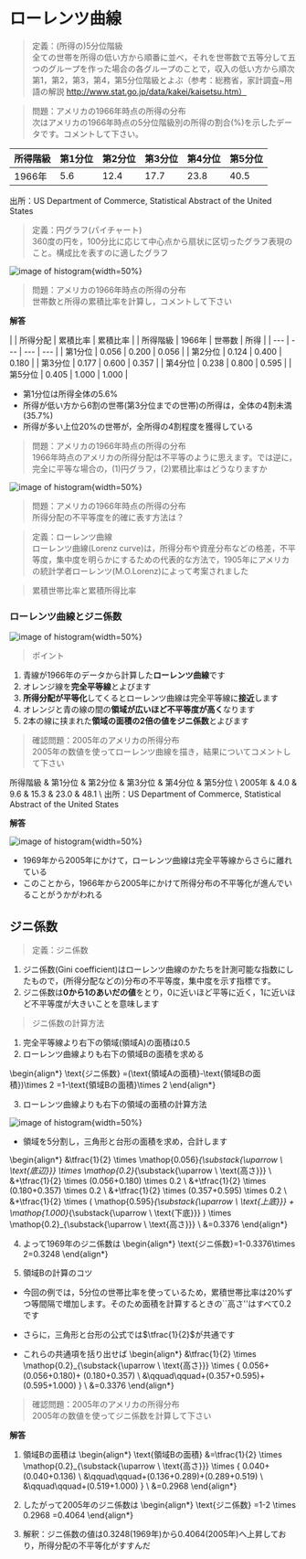 # ローレンツ曲線

> 定義：(所得の)5分位階級<br>
全ての世帯を所得の低い方から順番に並べ，それを世帯数で五等分して五つのグループを作った場合の各グループのことで，収入の低い方から順次第1，第2，第3，第4，第5分位階級とよぶ（参考：総務省，家計調査~用語の解説  http://www.stat.go.jp/data/kakei/kaisetsu.htm）

> 問題：アメリカの1966年時点の所得の分布<br>
次はアメリカの1966年時点の5分位階級別の所得の割合(%)を示したデータです。コメントして下さい。


| 所得階級 | 第1分位 | 第2分位 | 第3分位 | 第4分位 | 第5分位 |
| --- | --- | --- | --- | --- | --- |
| 1966年 | 5.6 | 12.4 | 17.7 | 23.8 | 40.5 |

出所：US Department of Commerce, Statistical Abstract of the United States


> 定義：円グラフ(パイチャート)<br>
> 360度の円を，100分比に応じて中心点から扇状に区切ったグラフ表現のこと。構成比を表すのに適したグラフ

![image of histogram](images/lec03/fig_us_income_dist1966.png){width=50%}


> 問題：アメリカの1966年時点の所得の分布<br>
世帯数と所得の累積比率を計算し，コメントして下さい

**解答**

|          | 所得分配 | 累積比率 | 累積比率 | 
| 所得階級 | 1966年   | 世帯数   | 所得  |
| --- | --- | --- | --- |
| 第1分位  | 0.056    | 0.200    | 0.056 |
| 第2分位  | 0.124    | 0.400    | 0.180 |
| 第3分位  | 0.177    | 0.600    | 0.357 |
| 第4分位  | 0.238    | 0.800    | 0.595 |
| 第5分位  | 0.405    | 1.000    | 1.000 |

*  第1分位は所得全体の5.6%
*  所得が低い方から6割の世帯(第3分位までの世帯)の所得は，全体の4割未満(35.7%)
*  所得が多い上位20%の世帯が，全所得の4割程度を獲得している


> 問題：アメリカの1966年時点の所得の分布<br>
1966年時点のアメリカの所得分配は不平等のように思えます。では逆に，完全に平等な場合の，(1)円グラフ，(2)累積比率はどうなりますか

![image of histogram](images/lec03/fig_income_dist_perfectly_equal.png){width=50%}

<!--  & & \multicolumn{2}{c}{累積比率} \\ -->
<!-- 所得階級 & 所得分配 & 世帯数 & 所得 \\ -->
<!-- \hline -->
<!-- 第1分位 & 0.200 & 0.200 & 0.200 \\ -->
<!-- 第2分位 & 0.200 & 0.400 & 0.400 \\ -->
<!-- 第3分位 & 0.200 & 0.600 & 0.600 \\ -->
<!-- 第4分位 & 0.200 & 0.800 & 0.800 \\ -->
<!-- 第5分位 & 0.200 & 1.000 & 1.000 \\ -->


> 問題：アメリカの1966年時点の所得の分布<br>
所得分配の不平等度を的確に表す方法は？

> 定義：ローレンツ曲線<br>
ローレンツ曲線(Lorenz curve)は，所得分布や資産分布などの格差，不平等度，集中度を明らかにするための代表的な方法で，1905年にアメリカの統計学者ローレンツ(M.O.Lorenz)によって考案されました


> 累積世帯比率と累積所得比率

<!--  & 累積世帯比率 & 累積所得比率 \\ -->
<!-- 所得階級 &  & 1966年実績 & 完全平等の場合 \\ -->
<!-- 第1分位 & 0.200 & 0.056 & 0.200 \\ -->
<!-- 第2分位 & 0.400 & 0.180 & 0.400 \\ -->
<!-- 第3分位 & 0.600 & 0.357 & 0.600 \\ -->
<!-- 第4分位 & 0.800 & 0.595 & 0.800 \\ -->
<!-- 第5分位 & 1.000 & 1.000 & 1.000 \\ -->


### ローレンツ曲線とジニ係数

![image of histogram](images/lec03/fig_us_lorenz1966.png){width=50%}

> ポイント<br>
>
1. 青線が1966年のデータから計算した**ローレンツ曲線**です
2. オレンジ線を**完全平等線**とよびます
3. **所得分配が平等化**してくるとローレンツ曲線は完全平等線に**接近**します
4. オレンジと青の線の間の**領域が広いほど不平等度が高く**なります
5. 2本の線に挟まれた**領域の面積の2倍の値をジニ係数**とよびます



> 確認問題：2005年のアメリカの所得分布<br>
2005年の数値を使ってローレンツ曲線を描き，結果についてコメントして下さい

所得階級 & 第1分位 & 第2分位 & 第3分位 & 第4分位 & 第5分位 \\
2005年 & 4.0 & 9.6 & 15.3 & 23.0 & 48.1 \\
出所：US Department of Commerce, Statistical Abstract of the United States


**解答**

<!-- 所得階級 & 累積世帯比率 & 累積所得比率 \\ -->
<!-- \hline -->
<!-- 第1分位 & 0.200 & 0.040 \\ -->
<!-- 第2分位 & 0.400 & 0.136 \\ -->
<!-- 第3分位 & 0.600 & 0.289 \\ -->
<!-- 第4分位 & 0.800 & 0.519 \\ -->
<!-- 第5分位 & 1.000 & 1.000 \\ -->

![image of histogram](images/lec03/fig_us_lorenz2005.png){width=50%}

*  1969年から2005年にかけて，ローレンツ曲線は完全平等線からさらに離れている
*  このことから，1966年から2005年にかけて所得分布の不平等化が進んでいることがうかがわれる


## ジニ係数

> 定義：ジニ係数
>
1. ジニ係数(Gini coefficient)はローレンツ曲線のかたちを計測可能な指数にしたもので，(所得分配などの)分布の不平等度，集中度を示す指標です。
2. ジニ係数は**0から1のあいだの値**をとり，0に近いほど平等に近く，1に近いほど不平等度が大きいことを意味します


> ジニ係数の計算方法
>
1.   完全平等線より右下の領域(領域A)の面積は0.5
2.   ローレンツ曲線よりも右下の領域Bの面積を求める

\begin{align*}
\text{ジニ係数}
=(\text{領域Aの面積}-\text{領域Bの面積})\times 2
=1-\text{領域Bの面積}\times 2 
\end{align*}


>
3.   ローレンツ曲線よりも右下の領域の面積の計算方法

![image of histogram](images/lec03/fig_us_lorenz1966.png){width=50%}

*  領域を5分割し，三角形と台形の面積を求め，合計します

\begin{align*} 
&\tfrac{1}{2} \times \mathop{0.056}_{\substack{\uparrow \\ \text{底辺}}} \times \mathop{0.2}_{\substack{\uparrow \\ \text{高さ}}} \\
&+\tfrac{1}{2} \times (0.056+0.180) \times 0.2 \\
&+\tfrac{1}{2} \times (0.180+0.357) \times 0.2 \\
&+\tfrac{1}{2} \times (0.357+0.595) \times 0.2 \\
&+\tfrac{1}{2} \times (
\mathop{0.595}_{\substack{\uparrow \\ \text{上底}}}
+
\mathop{1.000}_{\substack{\uparrow \\ \text{下底}}}
) \times 
\mathop{0.2}_{\substack{\uparrow \\ \text{高さ}}} \\
&=0.3376
\end{align*}

4. よって1969年のジニ係数は
\begin{align*}
\text{ジニ係数}=1-0.3376\times 2=0.3248
\end{align*}


5.  領域Bの計算のコツ
*  今回の例では，5分位の世帯比率を使っているため，累積世帯比率は20\%ずつ等間隔で増加します。そのため面積を計算するときの``高さ''はすべて0.2です
*  さらに，三角形と台形の公式では$\tfrac{1}{2}$が共通です

*  これらの共通項を括り出せば
\begin{align*} 
&\tfrac{1}{2} \times \mathop{0.2}_{\substack{\uparrow \\ \text{高さ}}} \times 
\{ 0.056+ (0.056+0.180)+ (0.180+0.357) \\
&\qquad\qquad+(0.357+0.595)+(0.595+1.000) \} \\
&=0.3376
\end{align*}


> 確認問題：2005年のアメリカの所得分布<br>
2005年の数値を使ってジニ係数を計算して下さい




**解答**

1. 領域Bの面積は
\begin{align*}
\text{領域Bの面積}
&=\tfrac{1}{2} \times \mathop{0.2}_{\substack{\uparrow \\ \text{高さ}}} \times 
\{ 0.040+ (0.040+0.136) \\
&\qquad\qquad+(0.136+0.289)+(0.289+0.519) \\
&\qquad\qquad+(0.519+1.000) \} \\
&=0.2968
\end{align*}

2. したがって2005年のジニ係数は
\begin{align*}
\text{ジニ係数}
=1-2 \times 0.2968
=0.4064
\end{align*}

3. 解釈：ジニ係数の値は0.3248(1969年)から0.4064(2005年)へ上昇しており，所得分配の不平等化がすすんだ


